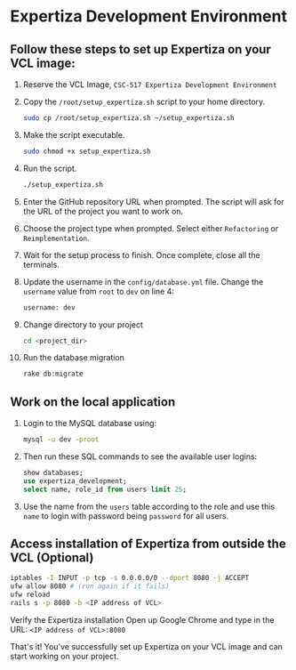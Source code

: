 Expertiza Development Environment
=================================

## Follow these steps to set up Expertiza on your VCL image:

1. Reserve the VCL Image, `CSC-517 Expertiza Development Environment`

2. Copy the `/root/setup_expertiza.sh` script to your home directory.

   ```bash 
   sudo cp /root/setup_expertiza.sh ~/setup_expertiza.sh
   ```
   
3. Make the script executable.
   ```bash
   sudo chmod +x setup_expertiza.sh
   ```
4. Run the script.
   ```bash
   ./setup_expertiza.sh
   ```
5. Enter the GitHub repository URL when prompted. The script will ask for the URL of the project you want to work on.
6. Choose the project type when prompted. Select either `Refactoring` or `Reimplementation`.
7. Wait for the setup process to finish. Once complete, close all the terminals.
8. Update the username in the `config/database.yml` file. Change the `username` value from `root` to `dev` on line 4:
   ```sql
   username: dev
   ```
9. Change directory to your project
   ```bash
   cd <project_dir>
   ```
10. Run the database migration
    ```bash
    rake db:migrate
    ```
## Work on the local application

1. Login to the MySQL database using:
   ```bash
   mysql -u dev -proot
   ```
2. Then run these SQL commands to see the available user logins:
   ```sql
   show databases;
   use expertiza_development;
   select name, role_id from users limit 25;
   ```
3. Use the name from the `users` table according to the role and use this `name` to login with password being `password` for all users.

## Access installation of Expertiza from outside the VCL (Optional)
```bash
iptables -I INPUT -p tcp -s 0.0.0.0/0 --dport 8080 -j ACCEPT
ufw allow 8080 # (run again if it fails)
ufw reload
rails s -p 8080 -b <IP address of VCL>
```

Verify the Expertiza installation
Open up Google Chrome and type in the URL: `<IP address of VCL>:8080`

That's it! You've successfully set up Expertiza on your VCL image and can start working on your project.
